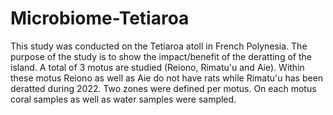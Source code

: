 # Microbiome-Tetiaroa
This study was conducted on the Tetiaroa atoll in French Polynesia. The purpose of the study is to show the impact/benefit of the deratting of the island. 
A total of 3 motus are studied (Reiono, Rimatu'u and Aie). Within these motus Reiono as well as Aie do not have rats while Rimatu'u has been deratted during 2022. Two zones were defined per motus. On each motus coral samples as well as water samples were sampled.

